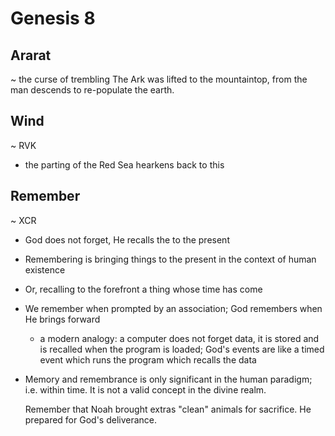 # Genesis 8


## Ararat
~ the curse of trembling
The Ark was lifted to the mountaintop, from the man descends to re-populate the earth.


## Wind 
~ RVK
- the parting of the Red Sea hearkens back to this


## Remember
~ XCR
- God does not forget, He recalls the to the present
- Remembering is bringing things to the present in the context of human existence
- Or, recalling to the forefront a thing whose time has come
- We remember when prompted by an association; God remembers when He brings forward
  - a modern analogy: a computer does not forget data, it is stored and is recalled when the program is loaded; God's events are like a timed event which runs the program which recalls the data
- Memory and remembrance is only significant in the human paradigm; i.e. within time.  It is not a valid concept in the divine realm.

  Remember that Noah brought extras "clean" animals for sacrifice.
He prepared for God's deliverance.
